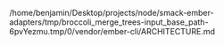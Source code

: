 /home/benjamin/Desktop/projects/node/smack-ember-adapters/tmp/broccoli_merge_trees-input_base_path-6pvYezmu.tmp/0/vendor/ember-cli/ARCHITECTURE.md